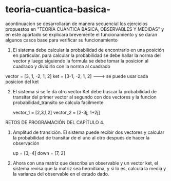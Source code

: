 # teoria-cuantica-basica-

acontinuacion se desarrollaran de manera secuencial los ejercicios propuestos en "TEORÍA CUÁNTICA BÁSICA, OBSERVABLES Y MEDIDAS" y en este apartado se explicara brevemente el funcionamiento y se daran algunos casos base para verificar su funcionamiento 

1. El sistema debe calcular la probabilidad de encontrarlo en una posición en particular.
para calcular la probabilidad se debe hallar la norma del vector y luego siguiendo la formula se debe tomar la posicion al cuadrado y dividirlo con la norma al cuadrado

vector = [3, 1, -2, 1, 2]
    ket = [3-1, -2, 1, 2] ---> se puede usar cada posicion del ket 
   
2. El sistema si se le da otro vector Ket debe buscar la probabilidad de transitar del primer vector al segundo
con dos vectores y la funcion probabilidad_transito se calcula facilmente 

    vector_1 = [2,3,1,2]
    vector_2 = [2-3j, 1+2j]
    
RETOS DE PROGRAMACIÓN DEL CAPÍTULO 4.
1. Amplitud de transición. El sistema puede recibir dos vectores y calcular la probabilidad de transitar de el uno al otro después de hacer la observación

    up = [3,-4]
    down = [7, 2]
    
2. Ahora con una matriz que describa un observable y un vector ket, el sistema revisa que la matriz sea hermitiana, y si lo es, calcula la media y la varianza del observable en el estado dado.


